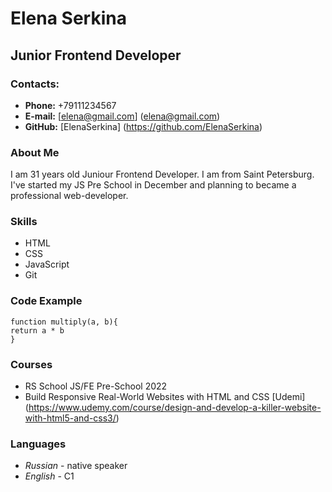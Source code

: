# Elena Serkina

## Junior Frontend Developer

### Contacts:

- **Phone:** +79111234567
- **E-mail:** [elena@gmail.com] (elena@gmail.com)
- **GitHub:** [ElenaSerkina] (https://github.com/ElenaSerkina)

### About Me

I am 31 years old Juniour Frontend Developer. I am from Saint Petersburg. I've started my JS Pre School in December and planning to became a professional web-developer.

### Skills

- HTML
- CSS
- JavaScript
- Git

### Code Example

```
function multiply(a, b){
return a * b
}
```

### Courses

- RS School JS/FE Pre-School 2022
- Build Responsive Real-World Websites with HTML and CSS [Udemi] (https://www.udemy.com/course/design-and-develop-a-killer-website-with-html5-and-css3/)

### Languages

- _Russian_ - native speaker
- _English_ - C1
